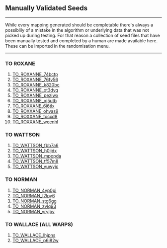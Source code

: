 ## Manually Validated Seeds

---

While every mapping generated should be completable there's always a possiblily of a mistake in the algorithm or underlying data that was not picked up during testing. For that reason a collection of seed files that have been manually tested and completed by a human are made available here. These can be imported in the randomisation menu.

---

### TO ROXANE

1.  <a href="https://kittypboxx.github.io/Emerald-Ex-Map-Rando/Seeds/1/TO_ROXANNE_74bctp.json" download>TO_ROXANNE_74bctp</a>
2.  <a href="https://kittypboxx.github.io/Emerald-Ex-Map-Rando/Seeds/1/TO_ROXANNE_76fv56.json" download>TO_ROXANNE_76fv56</a>
3.  <a href="https://kittypboxx.github.io/Emerald-Ex-Map-Rando/Seeds/1/TO_ROXANNE_k820bc.json" download>TO_ROXANNE_k820bc</a>
4.  <a href="https://kittypboxx.github.io/Emerald-Ex-Map-Rando/Seeds/1/TO_ROXANNE_ot3dyq.json" download>TO_ROXANNE_ot3dyq</a>
5.  <a href="https://kittypboxx.github.io/Emerald-Ex-Map-Rando/Seeds/1/TO_ROXANNE_peziwx.json" download>TO_ROXANNE_peziwx</a>
6.  <a href="https://kittypboxx.github.io/Emerald-Ex-Map-Rando/Seeds/1/TO_ROXANNE_qj5utb.json" download>TO_ROXANNE_qj5utb</a>
7.  <a href="https://kittypboxx.github.io/Emerald-Ex-Map-Rando/Seeds/1/TO_ROXXANE_6i6tlx.json" download>TO_ROXXANE_6i6tlx</a>
8.  <a href="https://kittypboxx.github.io/Emerald-Ex-Map-Rando/Seeds/1/TO_ROXXANE_ohvas9.json" download>TO_ROXXANE_ohvas9</a>
9.  <a href="https://kittypboxx.github.io/Emerald-Ex-Map-Rando/Seeds/1/TO_ROXXANE_tocxd8.json" download>TO_ROXXANE_tocxd8</a>
10. <a href="https://kittypboxx.github.io/Emerald-Ex-Map-Rando/Seeds/1/TO_ROXXANE_weenhl.json" download>TO_ROXXANE_weenhl</a>

### TO WATTSON

1.  <a href="https://kittypboxx.github.io/Emerald-Ex-Map-Rando/Seeds/3/TO_WATTSON_fbb7a6.json" download>TO_WATTSON_fbb7a6</a>
2.  <a href="https://kittypboxx.github.io/Emerald-Ex-Map-Rando/Seeds/3/TO_WATTSON_h0ijdx.json" download>TO_WATTSON_h0ijdx</a>
3.  <a href="https://kittypboxx.github.io/Emerald-Ex-Map-Rando/Seeds/3/TO_WATTSON_mpopda.json" download>TO_WATTSON_mpopda</a>
4.  <a href="https://kittypboxx.github.io/Emerald-Ex-Map-Rando/Seeds/3/TO_WATTSON_tf57m8.json" download>TO_WATTSON_tf57m8</a>
5.  <a href="https://kittypboxx.github.io/Emerald-Ex-Map-Rando/Seeds/3/TO_WATTSON_yuwyjc.json" download>TO_WATTSON_yuwyjc</a>

### TO NORMAN

1.  <a href="https://kittypboxx.github.io/Emerald-Ex-Map-Rando/Seeds/5/TO_NORMAN_4yp0pi.json" download>TO_NORMAN_4yp0pi</a>
2.  <a href="https://kittypboxx.github.io/Emerald-Ex-Map-Rando/Seeds/5/TO_NORMAN_l2lpy6.json" download>TO_NORMAN_l2lpy6</a>
3.  <a href="https://kittypboxx.github.io/Emerald-Ex-Map-Rando/Seeds/5/TO_NORMAN_stg6gg.json" download>TO_NORMAN_stg6gg</a>
4.  <a href="https://kittypboxx.github.io/Emerald-Ex-Map-Rando/Seeds/5/TO_NORMAN_zvlq93.json" download>TO_NORMAN_zvlq93</a>
5.  <a href="https://kittypboxx.github.io/Emerald-Ex-Map-Rando/Seeds/5/TO_NORMAN_yryjbv.json" download>TO_NORMAN_yryjbv</a>


### TO WALLACE (ALL WARPS)

1.  <a href="https://kittypboxx.github.io/Emerald-Ex-Map-Rando/Seeds/9/TO_WALLACE_lhjpns.json" download>TO_WALLACE_lhjpns</a>
2.  <a href="https://kittypboxx.github.io/Emerald-Ex-Map-Rando/Seeds/9/TO_WALLACE_p6i82w.json" download>TO_WALLACE_p6i82w</a>